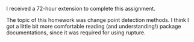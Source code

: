 I received a 72-hour extension to complete this assignment. 

The topic of this homework was change point detection methods. I think I got a little bit more comfortable reading (and understanding!) package documentations, since it was required for using rupture. 

